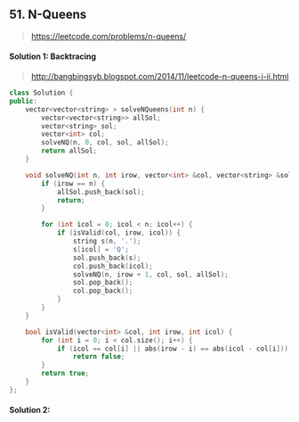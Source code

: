 ## 51. N-Queens
> https://leetcode.com/problems/n-queens/

#### Solution 1: Backtracing
> http://bangbingsyb.blogspot.com/2014/11/leetcode-n-queens-i-ii.html

```cpp
class Solution {
public:
    vector<vector<string> > solveNQueens(int n) {
        vector<vector<string>> allSol;
        vector<string> sol;
        vector<int> col;
        solveNQ(n, 0, col, sol, allSol);
        return allSol;
    }

    void solveNQ(int n, int irow, vector<int> &col, vector<string> &sol, vector<vector<string>> &allSol) {
        if (irow == n) {
            allSol.push_back(sol);
            return;
        }

        for (int icol = 0; icol < n; icol++) {
            if (isValid(col, irow, icol)) {
                string s(n, '.');
                s[icol] = 'Q';
                sol.push_back(s);
                col.push_back(icol);
                solveNQ(n, irow + 1, col, sol, allSol);
                sol.pop_back();
                col.pop_back();
            }
        }
    }

    bool isValid(vector<int> &col, int irow, int icol) {
        for (int i = 0; i < col.size(); i++) {
            if (icol == col[i] || abs(irow - i) == abs(icol - col[i]))
                return false;
        }
        return true;
    }
};
```

#### Solution 2:
